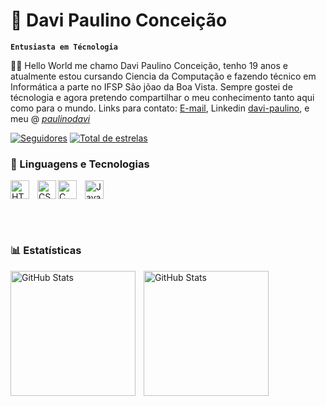  # 👻 Davi Paulino Conceição

**`Entusiasta em Técnologia`**

🙋‍♂️ Hello World me chamo Davi Paulino Conceição, tenho 19 anos e atualmente estou cursando Ciencia da Computação e fazendo técnico em Informática a parte no IFSP São jõao da Boa Vista. Sempre gostei de técnologia e agora pretendo compartilhar o meu conhecimento tanto aqui como para o mundo. Links para contato: [E-mail](https://outlook.live.com/mail/0/?deeplink=mail%2F0%2F%3Fnlp%3D0), Linkedin [davi-paulino](https://www.linkedin.com/in/davi-paulino-concei%C3%A7%C3%A3o-5b97b92ba?utm_source=share&utm_campaign=share_via&utm_content=profile&utm_medium=android_app), e meu @ [_paulinodavi_](https://www.instagram.com/_paulinodavi_/?next=%2F)

   <p
      <a
         img 
      <a
        ></a>
      <a href="https://github.com/Davi2910?tab=followers">
         <img alt="Seguidores" title="Me seiga no github" src="https://custom-icon-badges.demolab.com/github/followers/Davi2910?color=236ad3&labelColor=1155ba&style=for-the-badge&logo=github&label=seguidores&logoColor=white"/></a>
      <a href="https://github.com/Davi2910?tab=repositories&sort=stargazers">
         <img alt="Total de estrelas" title="Total de estrelas github" src="https://custom-icon-badges.demolab.com/github/stars/Davi2910?color=55960c&style=for-the-badge&labelColor=488207&logo=star&label=estrelas"/></a>
   </p>

   ### 🤖 Linguagens e Tecnologias

   
   <img 
    align="left" 
    alt="HTML"
    title="HTML" 
    width="30px" 
    style="padding-right: 10px;" src="https://cdn.jsdelivr.net/gh/devicons/devicon@latest/icons/html5/html5-original.svg"
    />  

    
  <img 
    align="left" 
    alt="CSS"
    title="CSS" 
    width="30px" 
  src="https://cdn.jsdelivr.net/gh/devicons/devicon@latest/icons/css3/css3-original-wordmark.svg" 
  />
               

 <img 
  align="left" 
    alt="C"
    title="C" 
    width="30px" 
    style="padding-right: 10px;"
 src="https://cdn.jsdelivr.net/gh/devicons/devicon@latest/icons/c/c-original.svg"
  />

  
  <img 
   align="Java" 
    alt="Java"
    title="JavaL" 
    width="30px" 
    style="padding-right: 10px;"
  src="https://cdn.jsdelivr.net/gh/devicons/devicon@latest/icons/java/java-original.svg" 
  />
          
          
       
<br/>
<br/>


### 📊 Estatísticas
  <img 
   align="Left" 
    alt="GitHub Stats"
    height="200px" 
    style="padding-right: 10px;"
  src="https://github-readme-stats.vercel.app/api?username=Davi2910&show_icons=true&theme=dark&include_all_commits=true&locale=pt-br" 
  />

  <img 
   align="Left" 
    alt="GitHub Stats"
    height="200px" 
    style="padding-right: 10px;"
  src="https://github-readme-stats.vercel.app/api/top-langs/?username=Davi2910&theme=dark&layout=compact&custom_title=Tecnologias&langs_count=7" 
  />
  

         

          


